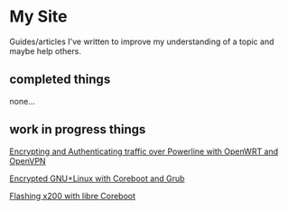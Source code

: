 # My Site

Guides/articles I've written to improve my understanding of a topic and maybe help others.

## completed things

none...

## work in progress things

[Encrypting and Authenticating traffic over Powerline with OpenWRT and OpenVPN](openwrt-secured-pla/PLA-secured-openwrt.html)

[Encrypted GNU+Linux with Coreboot and Grub](coreboot-encrypted/coreboot-encrypted.html)

[Flashing x200 with libre Coreboot](x200-libre-coreboot/thinkpad-x200-free-software-coreboot.html)
